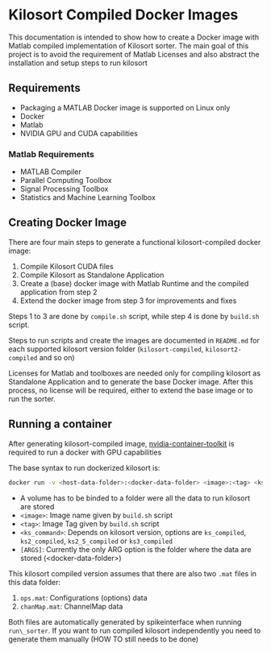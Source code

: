 # Kilosort Compiled Docker Images

This documentation is intended to show how to create a Docker image with Matlab compiled implementation of Kilosort sorter. The main goal of this project is to avoid the requirement of Matlab Licenses and also abstract the installation and setup steps to run kilosort

## Requirements
- Packaging a MATLAB Docker image is supported on Linux only
- Docker
- Matlab
- NVIDIA GPU and CUDA capabilities

### Matlab Requirements
- MATLAB Compiler
- Parallel Computing Toolbox
- Signal Processing Toolbox
- Statistics and Machine Learning Toolbox

## Creating Docker Image

There are four main steps to generate a functional kilosort-compiled docker image:

1. Compile Kilosort CUDA files
2. Compile Kilosort as Standalone Application
3. Create a (base) docker image with Matlab Runtime and the compiled application from step 2
4. Extend the docker image from step 3 for improvements and fixes

Steps 1 to 3 are done by `compile.sh` script, while step 4 is done by `build.sh` script.

Steps to run scripts and create the images are documented in `README.md` for each supported kilosort version folder (`kilosort-compiled`, `kilosort2-compiled` and so on)

Licenses for Matlab and toolboxes are needed only for compiling kilosort as Standalone Application and to generate the base Docker image. After this process, no license will be required, either to extend the base image or to run the sorter.

## Running a container

After generating kilosort-compiled image, [nvidia-container-toolkit](https://docs.nvidia.com/datacenter/cloud-native/container-toolkit/install-guide.html#setting-up-nvidia-container-toolkit) is required to run a docker with GPU capabilities

The base syntax to run dockerized kilosort is:

```bash
docker run -v <host-data-folder>:<docker-data-folder> <image>:<tag> <ks_command> [ARGS]
```
- A volume has to be binded to a folder were all the data to run kilosort are stored
- `<image>`: Image name given by `build.sh` script
- `<tag>`: Image Tag given by `build.sh` script
- `<ks_command>`: Depends on kilosort version, options are `ks_compiled`, `ks2_compiled`, `ks2_5_compiled` or `ks3_compiled`
- `[ARGS]`: Currently the only ARG option is the folder where the data are stored (\<docker-data-folder\>)

This kilosort compiled version assumes that there are also two `.mat` files in this data folder:
1. `ops.mat`: Configurations (options) data
2. `chanMap.mat`: ChannelMap data

Both files are automatically generated by spikeinterface when running `run\_sorter`. If you want to run compiled kilosort independently you need to generate them manually (HOW TO still needs to be done)
